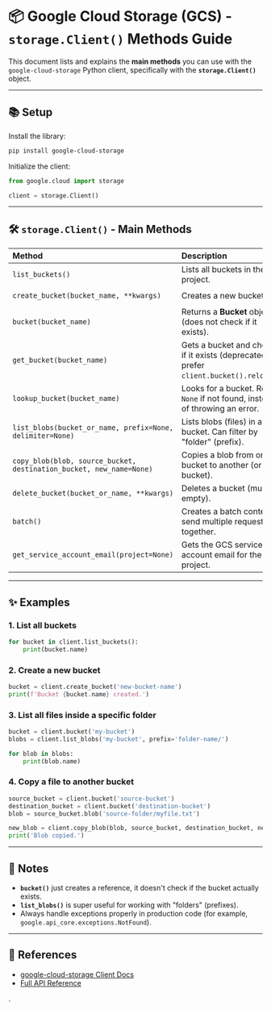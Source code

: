 # 📦 Google Cloud Storage (GCS) - `storage.Client()` Methods Guide

This document lists and explains the **main methods** you can use with the `google-cloud-storage` Python client, specifically with the **`storage.Client()`** object.

---

## 📚 Setup

Install the library:

```bash
pip install google-cloud-storage
```

Initialize the client:

```python
from google.cloud import storage

client = storage.Client()
```

---

## 🛠️ `storage.Client()` - Main Methods

| Method                                                                | Description                                                                              | Example                                                                     |
| :-------------------------------------------------------------------- | :--------------------------------------------------------------------------------------- | :-------------------------------------------------------------------------- |
| `list_buckets()`                                                    | Lists all buckets in the project.                                                        | `buckets = client.list_buckets()`                                         |
| `create_bucket(bucket_name, **kwargs)`                              | Creates a new bucket.                                                                    | `bucket = client.create_bucket('my-new-bucket')`                          |
| `bucket(bucket_name)`                                               | Returns a **Bucket** object (does not check if it exists).                        | `bucket = client.bucket('my-bucket')`                                     |
| `get_bucket(bucket_name)`                                           | Gets a bucket and checks if it exists (deprecated; prefer `client.bucket().reload()`). | `bucket = client.get_bucket('my-bucket')`                                 |
| `lookup_bucket(bucket_name)`                                        | Looks for a bucket. Returns `None` if not found, instead of throwing an error.         | `bucket = client.lookup_bucket('my-bucket')`                              |
| `list_blobs(bucket_or_name, prefix=None, delimiter=None)`           | Lists blobs (files) in a bucket. Can filter by "folder" (prefix).                        | `blobs = client.list_blobs('my-bucket', prefix='folder/')`                |
| `copy_blob(blob, source_bucket, destination_bucket, new_name=None)` | Copies a blob from one bucket to another (or same bucket).                               | `client.copy_blob(blob, source_bucket, dest_bucket, new_name='copy.txt')` |
| `delete_bucket(bucket_or_name, **kwargs)`                           | Deletes a bucket (must be empty).                                                        | `client.delete_bucket('my-empty-bucket')`                                 |
| `batch()`                                                           | Creates a batch context to send multiple requests together.                              | `with client.batch(): blob1.reload(); blob2.reload()`                     |
| `get_service_account_email(project=None)`                           | Gets the GCS service account email for the project.                                      | `email = client.get_service_account_email()`                              |

---

## ✨ Examples

### 1. List all buckets

```python
for bucket in client.list_buckets():
    print(bucket.name)
```

### 2. Create a new bucket

```python
bucket = client.create_bucket('new-bucket-name')
print(f'Bucket {bucket.name} created.')
```

### 3. List all files inside a specific folder

```python
bucket = client.bucket('my-bucket')
blobs = client.list_blobs('my-bucket', prefix='folder-name/')

for blob in blobs:
    print(blob.name)
```

### 4. Copy a file to another bucket

```python
source_bucket = client.bucket('source-bucket')
destination_bucket = client.bucket('destination-bucket')
blob = source_bucket.blob('source-folder/myfile.txt')

new_blob = client.copy_blob(blob, source_bucket, destination_bucket, new_name='destination-folder/myfile_copy.txt')
print('Blob copied.')
```

---

## 🧠 Notes

* **`bucket()`** just creates a reference, it doesn't check if the bucket actually exists.
* **`list_blobs()`** is super useful for working with "folders" (prefixes).
* Always handle exceptions properly in production code (for example, `google.api_core.exceptions.NotFound`).

---

## 📎 References

* [google-cloud-storage Client Docs](https://cloud.google.com/python/docs/reference/storage/latest/client)
* [Full API Reference](https://googleapis.dev/python/storage/latest/index.html)

.
